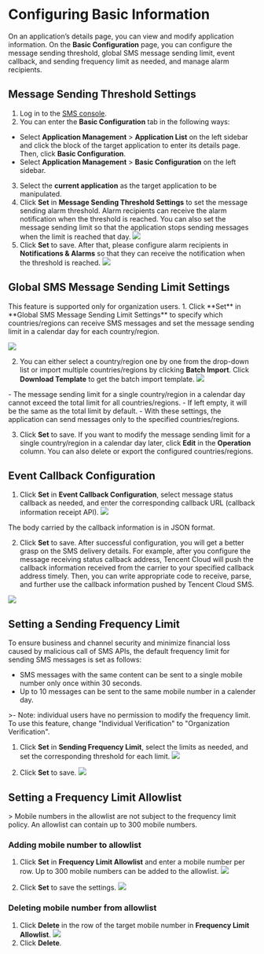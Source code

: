# Configuring Basic Information
On an application’s details page, you can view and modify application information. On the **Basic Configuration** page, you can configure the message sending threshold, global SMS message sending limit, event callback, and sending frequency limit as needed, and manage alarm recipients.

## Message Sending Threshold Settings
1. Log in to the [SMS console](https://intl.cloud.tencent.com/login?s_url=https%3A%2F%2Fconsole.cloud.tencent.com%2Fsmsv2).
2. You can enter the **Basic Configuration** tab in the following ways:
- Select **Application Management** > **Application List** on the left sidebar and click the block of the target application to enter its details page. Then, click **Basic Configuration**.
- Select **Application Management** > **Basic Configuration** on the left sidebar.
3. Select the **current application** as the target application to be manipulated.
4. Click **Set** in **Message Sending Threshold Settings** to set the message sending alarm threshold. Alarm recipients can receive the alarm notification when the threshold is reached. You can also set the message sending limit so that the application stops sending messages when the limit is reached that day.
![](https://qcloudimg.tencent-cloud.cn/raw/dde38d44364076d2ce64eeb48ed90fc2.png)
5. Click **Set** to save.
After that, please configure alarm recipients in **Notifications & Alarms** so that they can receive the notification when the threshold is reached.
![](https://qcloudimg.tencent-cloud.cn/raw/bab6b1bc059170bad7612e7fe998911c.png)

## Global SMS Message Sending Limit Settings
<dx-alert infotype="notice" title="">
This feature is supported only for organization users.
</dx-alert>
1. Click **Set** in **Global SMS Message Sending Limit Settings** to specify which countries/regions can receive SMS messages and set the message sending limit in a calendar day for each country/region.

![](https://qcloudimg.tencent-cloud.cn/raw/004b0e6423c3214962c0d7cdad7ee984.png)

2. You can either select a country/region one by one from the drop-down list or import multiple countries/regions by clicking **Batch Import**. Click **Download Template** to get the batch import template.
![](https://qcloudimg.tencent-cloud.cn/raw/fd0ebeef9e68b6bd55e0b84e56010a7e.png)

<dx-alert infotype="notice" title="">
- The message sending limit for a single country/region in a calendar day cannot exceed the total limit for all countries/regions.
- If left empty, it will be the same as the total limit by default.
- With these settings, the application can send messages only to the specified countries/regions.
</dx-alert>

3. Click **Set** to save.
If you want to modify the message sending limit for a single country/region in a calendar day later, click **Edit** in the **Operation** column. You can also delete or export the configured countries/regions.

## Event Callback Configuration
1. Click **Set** in **Event Callback Configuration**, select message status callback as needed, and enter the corresponding callback URL (callback information receipt API).
![](https://qcloudimg.tencent-cloud.cn/raw/8df55c41c5d708b2199e21849f4bb879.png)

<dx-alert infotype="explain" title="">
The body carried by the callback information is in JSON format.
</dx-alert>

2. Click **Set** to save.
After successful configuration, you will get a better grasp on the SMS delivery details. For example, after you configure the message receiving status callback address, Tencent Cloud will push the callback information received from the carrier to your specified callback address timely. Then, you can write appropriate code to receive, parse, and further use the callback information pushed by Tencent Cloud SMS.

![](https://qcloudimg.tencent-cloud.cn/raw/c2a11dac4c5cf3a3ab6ec18b42db488b.png)

## Setting a Sending Frequency Limit
To ensure business and channel security and minimize financial loss caused by malicious call of SMS APIs, the default frequency limit for sending SMS messages is set as follows:
- SMS messages with the same content can be sent to a single mobile number only once within 30 seconds.
- Up to 10 messages can be sent to the same mobile number in a calender day.

<dx-alert infotype="notice" title="">
>- Note: individual users have no permission to modify the frequency limit. To use this feature, change "Individual Verification" to "Organization Verification".
</dx-alert>

1. Click **Set** in **Sending Frequency Limit**, select the limits as needed, and set the corresponding threshold for each limit.
![](https://qcloudimg.tencent-cloud.cn/raw/6911eb24624726fc856d9b3af3457233.png)

2. Click **Set** to save.
![](https://qcloudimg.tencent-cloud.cn/raw/b6f36a9aa17e0aa82cbaa8ed81c21acb.png)

## Setting a Frequency Limit Allowlist

<dx-alert infotype="explain" title="">
> Mobile numbers in the allowlist are not subject to the frequency limit policy. An allowlist can contain up to 300 mobile numbers.
</dx-alert>

### Adding mobile number to allowlist
1. Click **Set** in **Frequency Limit Allowlist** and enter a mobile number per row. Up to 300 mobile numbers can be added to the allowlist.
![](https://qcloudimg.tencent-cloud.cn/raw/4d18af62c4e49d89db4de78e8d05cf20.png)

2. Click **Set** to save the settings.
![](https://qcloudimg.tencent-cloud.cn/raw/72c2f32c724fc4335db26b5e1592523a.png)

### Deleting mobile number from allowlist
1. Click **Delete** in the row of the target mobile number in **Frequency Limit Allowlist**.
![](https://qcloudimg.tencent-cloud.cn/raw/83ce9b62a99559d4d8a805e1acd5907c.png)
2. Click **Delete**.




